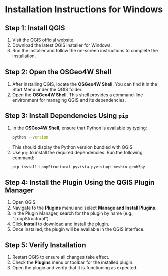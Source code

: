 # Installation Instructions for Windows

## Step 1: Install QGIS
1. Visit the [QGIS official website](https://qgis.org/en/site/forusers/download.html).
2. Download the latest QGIS installer for Windows.
3. Run the installer and follow the on-screen instructions to complete the installation.

## Step 2: Open the OSGeo4W Shell
1. After installing QGIS, locate the **OSGeo4W Shell**. You can find it in the Start Menu under the QGIS folder.
2. Open the **OSGeo4W Shell**. This shell provides a command-line environment for managing QGIS and its dependencies.

## Step 3: Install Dependencies Using `pip`
1. In the **OSGeo4W Shell**, ensure that Python is available by typing:
   ```bash
   python --version
   ```
   This should display the Python version bundled with QGIS.
2. Use `pip` to install the required dependencies. Run the following command:
   ```bash
   pip install LoopStructural pyvista pyvistaqt meshio geoh5py
   ```

## Step 4: Install the Plugin Using the QGIS Plugin Manager
1. Open QGIS.
2. Navigate to the **Plugins** menu and select **Manage and Install Plugins**.
3. In the Plugin Manager, search for the plugin by name (e.g., "LoopStructural").
4. Click **Install** to download and install the plugin.
5. Once installed, the plugin will be available in the QGIS interface.

## Step 5: Verify Installation
1. Restart QGIS to ensure all changes take effect.
2. Check the **Plugins** menu or toolbar for the installed plugin.
3. Open the plugin and verify that it is functioning as expected.
